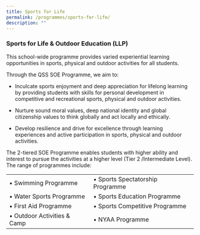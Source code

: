 ```yaml
---
title: Sports for Life
permalink: /programmes/sports-for-life/
description: ""
---
```

### Sports for Life & Outdoor Education (LLP)


This school-wide programme provides varied experiential learning opportunities in sports, physical and outdoor activities for all students.

  

Through the QSS SOE Programme, we aim to:

  

*   Inculcate sports enjoyment and deep appreciation for lifelong learning by providing students with skills for personal development in competitive and recreational sports, physical and outdoor activities.  
    
*   Nurture sound moral values, deep national identity and global citizenship values to think globally and act locally and ethically.  
    
*   Develop resilience and drive for excellence through learning experiences and active participation in sports, physical and outdoor activities.  
    

  

The 2-tiered SOE Programme enables students with higher ability and interest to pursue the activities at a higher level (Tier 2 /Intermediate Level). The range of programmes include:

|  	|  	|
|---	|---	|
| • Swimming Programme 	| • Sports Spectatorship Programme 	|
| • Water Sports Programme 	| • Sports Education Programme 	|
| • First Aid Programme 	| • Sports Competitive Programme 	|
| • Outdoor Activities & Camp 	| • NYAA Programme 	|